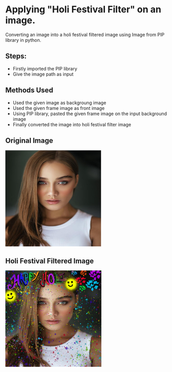 # Applying "Holi Festival Filter" on an image.

Converting an image into a holi festival filtered image using Image from PIP library in python.

## Steps:
* Firstly imported the PIP library 
* Give the image path as input

## Methods Used
* Used the given image as backgroung image
* Used the given frame image as front image
* Using PIP library, pasted the given frame image on the input background image 
* Finally converted the image into holi festival filter image


## Original Image
<img src="Images/Image.jpg" height="300px">

## Holi Festival Filtered Image
<img src="Images/Holi Filtered Image.jpg" height="300px">

